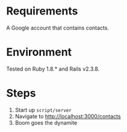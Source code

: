 Requirements
============

A Google account that contains contacts.

Environment
===========

Tested on Ruby 1.8.* and Rails v2.3.8.

Steps
=====

1. Start up `script/server`
2. Navigate to [http://localhost:3000/contacts](http://localhost:3000/contacts)
3. Boom goes the dynamite

